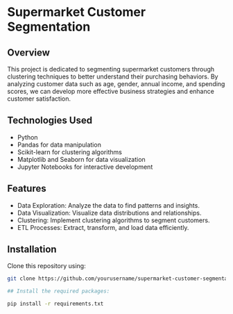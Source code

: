 # Supermarket Customer Segmentation

## Overview
This project is dedicated to segmenting supermarket customers through clustering techniques to better understand their purchasing behaviors. By analyzing customer data such as age, gender, annual income, and spending scores, we can develop more effective business strategies and enhance customer satisfaction.

## Technologies Used
- Python
- Pandas for data manipulation
- Scikit-learn for clustering algorithms
- Matplotlib and Seaborn for data visualization
- Jupyter Notebooks for interactive development

## Features
- Data Exploration: Analyze the data to find patterns and insights.
- Data Visualization: Visualize data distributions and relationships.
- Clustering: Implement clustering algorithms to segment customers.
- ETL Processes: Extract, transform, and load data efficiently.

## Installation
Clone this repository using:
```bash
git clone https://github.com/yourusername/supermarket-customer-segmentation.git

## Install the required packages:

pip install -r requirements.txt
